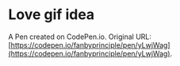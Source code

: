 # Love gif idea

A Pen created on CodePen.io. Original URL: [https://codepen.io/fanbyprinciple/pen/yLwjWag](https://codepen.io/fanbyprinciple/pen/yLwjWag).

